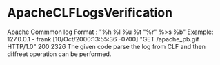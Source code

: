 # ApacheCLFLogsVerification
Apache Commmon log Format :  "%h %l %u %t \"%r\" %>s %b"
Example: 127.0.0.1 - frank [10/Oct/2000:13:55:36 -0700] "GET /apache_pb.gif HTTP/1.0" 200 2326
The given code parse the log from CLF and then diffreet operation can be performed.
